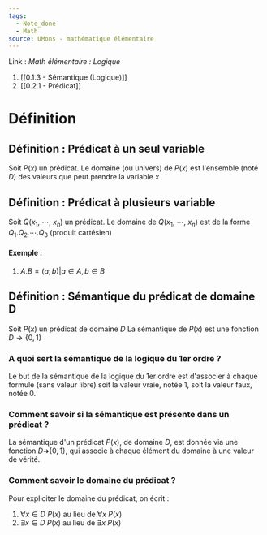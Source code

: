 ```yaml
---
tags:
  - Note_done
  - Math
source: UMons - mathématique élémentaire
---
```


Link : 
_Math élémentaire : Logique_
1. [[0.1.3 - Sémantique (Logique)]]
2. [[0.2.1 - Prédicat]]

# Définition
## Définition : Prédicat à un seul variable
Soit $P(x)$ un prédicat.
Le domaine (ou univers) de $P(x)$ est l'ensemble (noté $D$) des valeurs que peut prendre la variable $x$

## Définition : Prédicat à plusieurs variable
Soit $Q(x_1,\ \cdots ,\ x_n)$ un prédicat.
Le domaine de $Q(x_1,\ \cdots ,\ x_n)$ est de la forme $Q_1 . Q_2 . \cdots . Q_3$ (produit cartésien)

#### Exemple :
1. $A . B = { (a ; b) | a ∈ A, b ∈ B }$

## Définition : Sémantique du prédicat de domaine D
Soit $P(x)$ un prédicat de domaine $D$ 
La sémantique de $P(x)$ est une fonction $D \to \{0, 1\}$ 
### A quoi sert la sémantique de la logique du 1er ordre ? 
Le but de la sémantique de la logique du 1er ordre est d'associer à chaque formule (sans valeur libre) soit la valeur vraie, notée 1, soit la valeur faux, notée 0.

### Comment savoir si la sémantique est présente dans un prédicat ?
La sémantique d'un prédicat $P(x)$, de domaine $D$, est donnée via une fonction $D ➔ \{0, 1\}$, qui associe à chaque élément du domaine à une valeur de vérité.

### Comment savoir le domaine du prédicat ?
Pour expliciter le domaine du prédicat, on écrit : 
1. $∀ x ∈ D\ P(x)$ au lieu de $∀ x\ P(x)$
2. $∃ x ∈ D\ P(x)$ au lieu de $∃ x\ P(x)$
